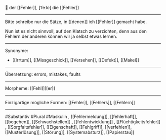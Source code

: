 🔵 der [[Fehler]], [ˈfeːlɐ]
die [[Fehler]]

---
Bitte schreibe nur die Sätze, in [[denen]] ich [[Fehler]] gemacht habe.

Nun ist es nicht sinnvoll, auf den Klatsch zu verzichten, denn aus den Fehlern der anderen können wir ja selbst etwas lernen.

---
Synonyme:
- [[Irrtum]], [[Missgeschick]], [[Versehen]], [[Defekt]], [[Makel]]

---
Übersetzung: errors, mistakes, faults

---
Morpheme:
[[Fehl]][[er]]

---
Einzigartige mögliche Formen: [[Fehler]], [[Fehlers]], [[Fehlern]]

---
#Substantiv #Plural #Maskulin
, [[Fehlermeldung]], [[fehlerhaft]], [[begehen]], [[Schwachstellen]]
, [[fehlentwicklung]]
, [[Flüchtigkeitsfehler]]
, [[Sorgfaltsfehler]], [[Eigenschaft]], [[Fehlgriff]], [[verfehlen]], [[Musterlösung]], [[Störung]], [[Systemabsturz]], [[Papierstau]]
